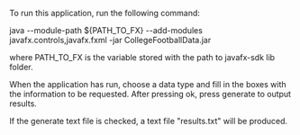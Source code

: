 To run this application, run the following command:

java --module-path ${PATH_TO_FX} --add-modules javafx.controls,javafx.fxml -jar CollegeFootballData.jar

where PATH_TO_FX is the variable stored with the path to javafx-sdk lib folder.

When the application has run, choose a data type and fill in the boxes with the information to be requested. After pressing ok, press generate to output results.

If the generate text file is checked, a text file "results.txt" will be produced.